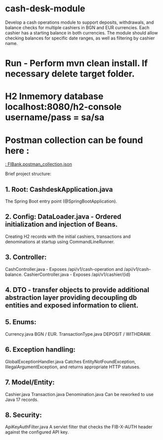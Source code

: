 # cash-desk-module
Develop a cash operations module to support deposits, withdrawals, and balance checks for multiple cashiers in BGN and EUR currencies. Each cashier has a starting balance in both currencies. The module should allow checking balances for specific date ranges, as well as filtering by cashier name.

# Run - Perform mvn clean install. If necessary delete target folder.  
# H2 Inmemory database localhost:8080/h2-console  username/pass = sa/sa
# Postman collection can be found here :
 [: FIBank.postman_collection.json
](https://github.com/rado88x/cash-desk-module/blob/main/cashdesk/FIBank.postman_collection.json)

Brief project structure:
## 1. Root: CashdeskApplication.java
The Spring Boot entry point (@SpringBootApplication).

## 2. Config: DataLoader.java - Ordered initialization and injection of Beans.
Creating H2 records with the initial cashiers, transactions and denominations at startup using CommandLineRunner.

## 3. Controller: 
CashController.java - Exposes /api/v1/cash-operation and /api/v1/cash-balance.
CashierController.java - Exposes /api/v1/cashier/{id} 

## 4. DTO - transfer objects to provide additional abstraction layer providing decoupling db entities and exposed information to client.

## 5. Enums: 
Currency.java
BGN / EUR.
TransactionType.java
DEPOSIT / WITHDRAW.

## 6. Exception handling:
GlobalExceptionHandler.java
Catches EntityNotFoundException, IllegalArgumentException, and returns appropriate HTTP statuses.

## 7. Model/Entity:
Cashier.java
Transaction.java
Denomination.java  Can be reworked to use Java 17 records.

## 8. Security:
ApiKeyAuthFilter.java A servlet filter that checks the FIB-X-AUTH header against the configured API key.
